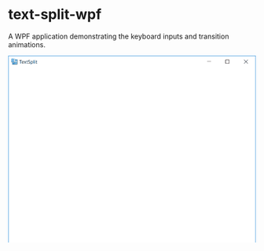 # text-split-wpf
A WPF application demonstrating the keyboard inputs and transition animations.

![Output sample](https://raw.githubusercontent.com/salih-demir/text-split-wpf/master/text-split.gif)
